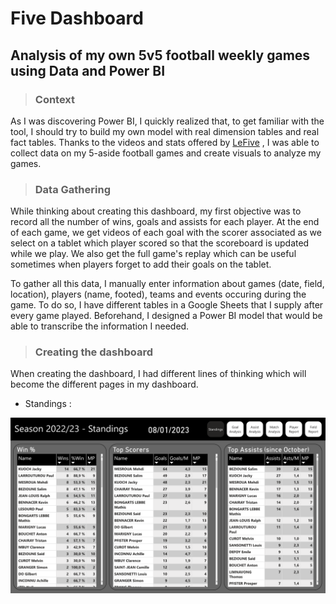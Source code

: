 # Five Dashboard

## Analysis of my own 5v5 football weekly games using Data and Power BI

>### Context
As I was discovering Power BI, I quickly realized that, to get familiar with the tool, I should try to build my own model with real dimension tables and real fact tables. Thanks to the videos and stats offered by [LeFive](https://www.lefive.fr/) , I was able to collect data on my 5-aside football games and create visuals to analyze my games. 

>### Data Gathering
While thinking about creating this dashboard, my first objective was to record all the number of wins, goals and assists for each player. At the end of each game, we get videos of each goal with the scorer associated as we select on a tablet which player scored so that the scoreboard is updated while we play. We also get the full game's replay which can be useful sometimes when players forget to add their goals on the tablet.

To gather all this data, I manually enter information about games (date, field, location), players (name, footed), teams and events occuring during the game. To do so, I have different tables in a Google Sheets that I supply after every game played. Beforehand, I designed a Power BI model that would be able to transcribe the information I needed.

>### Creating the dashboard

When creating the dashboard, I had different lines of thinking which will become the different pages in my dashboard.

- Standings :

![alt text](https://github.com/JackyKch/FiveDashboard/blob/main/images/standings.png)


